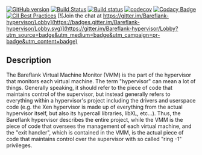 [![GitHub version](https://badge.fury.io/gh/Bareflank%2Fbfvmm.svg)](https://badge.fury.io/gh/Bareflank%2Fbfvmm)
[![Build Status](https://travis-ci.org/Bareflank/bfvmm.svg?branch=master)](https://travis-ci.org/Bareflank/bfvmm)
[![Build status](https://ci.appveyor.com/api/projects/status/li2lg7f5pb8gkqos/branch/master?svg=true)](https://ci.appveyor.com/project/rianquinn/bfvmm/branch/master)
[![codecov](https://codecov.io/gh/Bareflank/bfvmm/branch/master/graph/badge.svg)](https://codecov.io/gh/Bareflank/bfvmm)
[![Codacy Badge](https://api.codacy.com/project/badge/Grade/bf7708c3eacc4f11ad6c7ddaeb3ed64e)](https://www.codacy.com/app/rianquinn/bfvmm?utm_source=github.com&amp;utm_medium=referral&amp;utm_content=Bareflank/bfvmm&amp;utm_campaign=Badge_Grade)
[![CII Best Practices](https://bestpractices.coreinfrastructure.org/projects/325/badge)](https://bestpractices.coreinfrastructure.org/projects/325)
[![Join the chat at https://gitter.im/Bareflank-hypervisor/Lobby](https://badges.gitter.im/Bareflank-hypervisor/Lobby.svg)](https://gitter.im/Bareflank-hypervisor/Lobby?utm_source=badge&utm_medium=badge&utm_campaign=pr-badge&utm_content=badge)

## Description

The Bareflank Virtual Machine Monitor (VMM) is the part of the hypervisor that
monitors each virtual machine. The term "hypervisor" can mean a lot of things.
Generally speaking, it should refer to the piece of code that maintains control
of the supervisor, but instead generally refers  to everything within a
hypervisor's project including the drivers and userspace code (e.g. the Xen
hypervisor is made up of everything from the actual hypervisor itself, but also
its hypercall libraries, libXL, etc...). Thus, the Bareflank hypervisor
describes the entire project, while the VMM is the piece of code that oversees
the management of each virtual machine, and the "exit handler", which is
contained in the VMM, is the actual piece of code that maintains control
over the supervisor with so called "ring -1" privileges.
